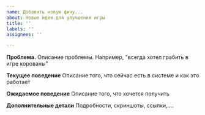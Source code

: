 ```yaml
---
name: Добавить новую фичу...
about: Новые идеи для улучшения игры
title: ''
labels: ''
assignees: ''

---
```


**Проблема.**
Описание проблемы. Например, "всегда хотел грабить в игре корованы"

**Текущее поведение**
Описание того, что сейчас есть в системе и как это работает

**Ожидаемое поведение**
Описание того, что хочется получить

**Дополнительные детали**
Подробности, скриншоты, ссылки,....
